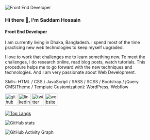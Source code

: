![Front End Developer](https://pbs.twimg.com/profile_banners/2751031065/1647190666/600x200)
### Hi there 👋, I'm Saddam Hossain
#### Front End Developer

I am currently living in Dhaka, Bangladesh. I spend most of the time practicing new web technologies to keep myself upgraded.

I love to work that challenges me to learn something new. To meet the challenges, I do research online, read blog posts, watch tutorials.
This procedure helps me to go forward with the new techniques and technologies. And I am very passionate about Web Development.

Skills: HTML / CSS / JavaScript / SASS / SCSS / Bootstrap / jQuery
CMS(Theme / Template Customization): WordPress, Webflow



[<img src='https://cdn.jsdelivr.net/npm/simple-icons@3.0.1/icons/github.svg' alt='github' height='40'>](https://github.com/saddam0091)  [<img src='https://cdn.jsdelivr.net/npm/simple-icons@3.0.1/icons/linkedin.svg' alt='linkedin' height='40'>](https://www.linkedin.com/in/saddam031/)  [<img src='https://cdn.jsdelivr.net/npm/simple-icons@3.0.1/icons/twitter.svg' alt='twitter' height='40'>](https://twitter.com/saddam_0091)  [<img src='https://cdn.jsdelivr.net/npm/simple-icons@3.0.1/icons/icloud.svg' alt='website' height='40'>](https://saddamhossain.com)  

[![Top Langs](https://github-readme-stats.vercel.app/api/top-langs/?username=saddam0091)](https://github.com/anuraghazra/github-readme-stats)

![GitHub stats](https://github-readme-stats.vercel.app/api?username=saddam0091&show_icons=true)  

![GitHub Activity Graph](https://activity-graph.herokuapp.com/graph?username=saddam0091)  

